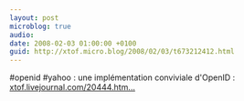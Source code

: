 ```yaml
---
layout: post
microblog: true
audio: 
date: 2008-02-03 01:00:00 +0100
guid: http://xtof.micro.blog/2008/02/03/t673212412.html
---
```

#openid #yahoo : une implémentation conviviale d'OpenID : [xtof.livejournal.com/20444.htm...](http://xtof.livejournal.com/20444.html)
